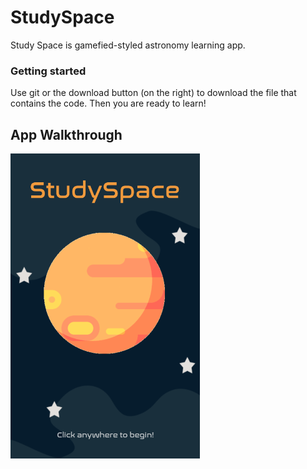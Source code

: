 # StudySpace
 
Study Space is gamefied-styled astronomy learning app.

### Getting started
Use git or the download button (on the right) to download the file that contains the code. Then you are ready to learn!
## App Walkthrough
![Image](https://github.com/sarahmemon/StudySpace/blob/master/screen1.png)
